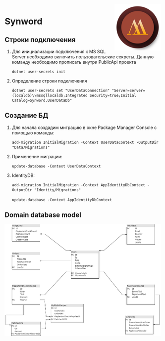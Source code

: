 <img src="icon.png" align="right" />

# Synword

## Строки подключения
1. Для инициализации подключения к MS SQL Server необходимо включить пользовательские секреты. Данную команду необходимо прописать внутри PublicApi проекта

    ```
    dotnet user-secrets init
    ```

1. Определение строки подключения

    ```
    dotnet user-secrets set "UserDataConnection" "Server=Server=(localdb)\\mssqllocaldb;Integrated Security=true;Initial Catalog=Synword.UserDataDb"
    ```

## Создание БД

1. Для начала создадим миграцию в окне Package Manager Console
с помощью команды:

    ```
    add-migration InitialMigration -Context UserDataContext -OutputDir "Data/Migrations"
    ```
1. Применение миграции:

    ```
    update-database -Context UserDataContext
    ```
1. IdentityDB:

    ```
    add-migration InitialMigration -Context AppIdentityDbContext -OutputDir "Identity/Migrations"
    
    update-database -Context AppIdentityDbContext
    ```
## Domain database model

![db_screen](docs/db_model.png)